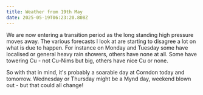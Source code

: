 ```yaml
---
title: Weather from 19th May
date: 2025-05-19T06:23:20.808Z
---
```

We are now entering a transition period as the long standing high pressure moves away.  The various forecasts I look at are starting to disagree a lot on what is due to happen.  For instance on Monday and Tuesday some have localised or general heavy rain showers, others have none at all.  Some have towering Cu - not Cu-Nims but big, others have nice Cu or none.

So with that in mind, it's probably a soarable day at Corndon today and tomorrow. Wednesday or Thursday might be a Mynd day, weekend blown out - but that could all change!